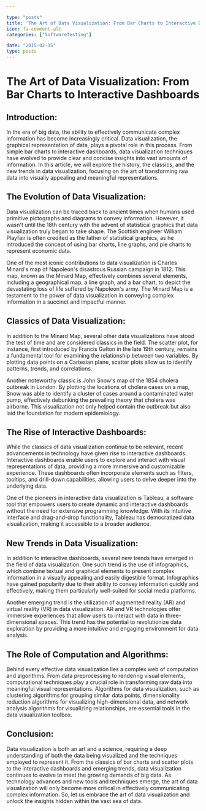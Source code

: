 ```yaml
---

type: "posts"
title: 'The Art of Data Visualization: From Bar Charts to Interactive Dashboards'
icon: fa-comment-alt
categories: ["SoftwareTesting"]

date: "2015-02-15"
type: posts
---
```





# The Art of Data Visualization: From Bar Charts to Interactive Dashboards

## Introduction:

In the era of big data, the ability to effectively communicate complex information has become increasingly critical. Data visualization, the graphical representation of data, plays a pivotal role in this process. From simple bar charts to interactive dashboards, data visualization techniques have evolved to provide clear and concise insights into vast amounts of information. In this article, we will explore the history, the classics, and the new trends in data visualization, focusing on the art of transforming raw data into visually appealing and meaningful representations.

## The Evolution of Data Visualization:

Data visualization can be traced back to ancient times when humans used primitive pictographs and diagrams to convey information. However, it wasn't until the 18th century with the advent of statistical graphics that data visualization truly began to take shape. The Scottish engineer William Playfair is often credited as the father of statistical graphics, as he introduced the concept of using bar charts, line graphs, and pie charts to represent economic data.

One of the most iconic contributions to data visualization is Charles Minard's map of Napoleon's disastrous Russian campaign in 1812. This map, known as the Minard Map, effectively combines several elements, including a geographical map, a line graph, and a bar chart, to depict the devastating loss of life suffered by Napoleon's army. The Minard Map is a testament to the power of data visualization in conveying complex information in a succinct and impactful manner.

## Classics of Data Visualization:

In addition to the Minard Map, several other data visualizations have stood the test of time and are considered classics in the field. The scatter plot, for instance, first introduced by Francis Galton in the late 19th century, remains a fundamental tool for examining the relationship between two variables. By plotting data points on a Cartesian plane, scatter plots allow us to identify patterns, trends, and correlations.

Another noteworthy classic is John Snow's map of the 1854 cholera outbreak in London. By plotting the locations of cholera cases on a map, Snow was able to identify a cluster of cases around a contaminated water pump, effectively debunking the prevailing theory that cholera was airborne. This visualization not only helped contain the outbreak but also laid the foundation for modern epidemiology.

## The Rise of Interactive Dashboards:

While the classics of data visualization continue to be relevant, recent advancements in technology have given rise to interactive dashboards. Interactive dashboards enable users to explore and interact with visual representations of data, providing a more immersive and customizable experience. These dashboards often incorporate elements such as filters, tooltips, and drill-down capabilities, allowing users to delve deeper into the underlying data.

One of the pioneers in interactive data visualization is Tableau, a software tool that empowers users to create dynamic and interactive dashboards without the need for extensive programming knowledge. With its intuitive interface and drag-and-drop functionality, Tableau has democratized data visualization, making it accessible to a broader audience.

## New Trends in Data Visualization:

In addition to interactive dashboards, several new trends have emerged in the field of data visualization. One such trend is the use of infographics, which combine textual and graphical elements to present complex information in a visually appealing and easily digestible format. Infographics have gained popularity due to their ability to convey information quickly and effectively, making them particularly well-suited for social media platforms.

Another emerging trend is the utilization of augmented reality (AR) and virtual reality (VR) in data visualization. AR and VR technologies offer immersive experiences that allow users to interact with data in three-dimensional spaces. This trend has the potential to revolutionize data exploration by providing a more intuitive and engaging environment for data analysis.

## The Role of Computation and Algorithms:

Behind every effective data visualization lies a complex web of computation and algorithms. From data preprocessing to rendering visual elements, computational techniques play a crucial role in transforming raw data into meaningful visual representations. Algorithms for data visualization, such as clustering algorithms for grouping similar data points, dimensionality reduction algorithms for visualizing high-dimensional data, and network analysis algorithms for visualizing relationships, are essential tools in the data visualization toolbox.

## Conclusion:

Data visualization is both an art and a science, requiring a deep understanding of both the data being visualized and the techniques employed to represent it. From the classics of bar charts and scatter plots to the interactive dashboards and emerging trends, data visualization continues to evolve to meet the growing demands of big data. As technology advances and new tools and techniques emerge, the art of data visualization will only become more critical in effectively communicating complex information. So, let us embrace the art of data visualization and unlock the insights hidden within the vast sea of data.
